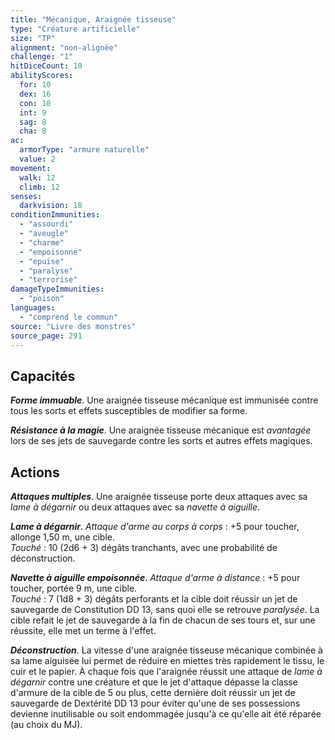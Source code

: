 ```yaml
---
title: "Mécanique, Araignée tisseuse"
type: "Créature artificielle"
size: "TP"
alignment: "non-alignée"
challenge: "1"
hitDiceCount: 10
abilityScores:
  for: 10
  dex: 16
  con: 10
  int: 9
  sag: 8
  cha: 8
ac: 
  armorType: "armure naturelle"
  value: 2
movement: 
  walk: 12
  climb: 12
senses: 
  darkvision: 18
conditionImmunities: 
  - "assourdi"
  - "aveugle"
  - "charme"
  - "empoisonne"
  - "epuise"
  - "paralyse"
  - "terrorise"
damageTypeImmunities: 
  - "poison"
languages: 
  - "comprend le commun"
source: "Livre des monstres"
source_page: 291
---
```

## Capacités
_**Forme immuable**_. Une araignée tisseuse mécanique est immunisée contre tous les sorts et effets susceptibles de modifier sa forme.

_**Résistance à la magie**_. Une araignée tisseuse mécanique est _avantagée_ lors de ses jets de sauvegarde contre les sorts et autres effets magiques.

## Actions
_**Attaques multiples**_. Une araignée tisseuse porte deux attaques avec sa _lame à dégarnir_ ou deux attaques avec sa _navette à aiguille_.

_**Lame à dégarnir**_. _Attaque d'arme au corps à corps_ : +5 pour toucher, allonge 1,50 m, une cible.  
_Touché_ : 10 (2d6 + 3) dégâts tranchants, avec une probabilité de déconstruction.

_**Navette à aiguille empoisonnée**_. _Attaque d'arme à distance_ : +5 pour toucher, portée 9 m, une cible.  
_Touché_ : 7 (1d8 + 3) dégâts perforants et la cible doit réussir un jet de sauvegarde de Constitution DD 13, sans quoi elle se retrouve _paralysée_. La cible refait le jet de sauvegarde à la fin de chacun de ses tours et, sur une réussite, elle met un terme à l'effet.

_**Déconstruction**_. La vitesse d'une araignée tisseuse mécanique combinée à sa lame aiguisée lui permet de réduire en miettes très rapidement le tissu, le cuir et le papier. À chaque fois que l'araignée réussit une attaque de _lame à dégarnir_ contre une créature et que le jet d'attaque dépasse la classe d'armure de la cible de 5 ou plus, cette dernière doit réussir un jet de sauvegarde de Dextérité DD 13 pour éviter qu'une de ses possessions devienne inutilisable ou soit endommagée jusqu'à ce qu'elle ait été réparée (au choix du MJ).
